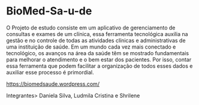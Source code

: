 # BioMed-Sa-u-de
O Projeto de estudo consiste em um aplicativo de gerenciamento de consultas e exames de um clínica, essa ferramenta tecnológica auxilia na gestão e no controle de todas as atividades clínicas e administrativas de uma instituição de saúde. Em um mundo cada vez mais conectado e tecnológico, os avanços na área da saúde têm se mostrado fundamentais para melhorar o atendimento e o bem estar dos pacientes. Por isso, contar essa ferramenta que podem facilitar a organização de todos esses dados e auxiliar esse processo é primordial.


https://biomedsaude.wordpress.com/

Integrantes> Daniela Silva, Ludmila Cristina e Shrilene
